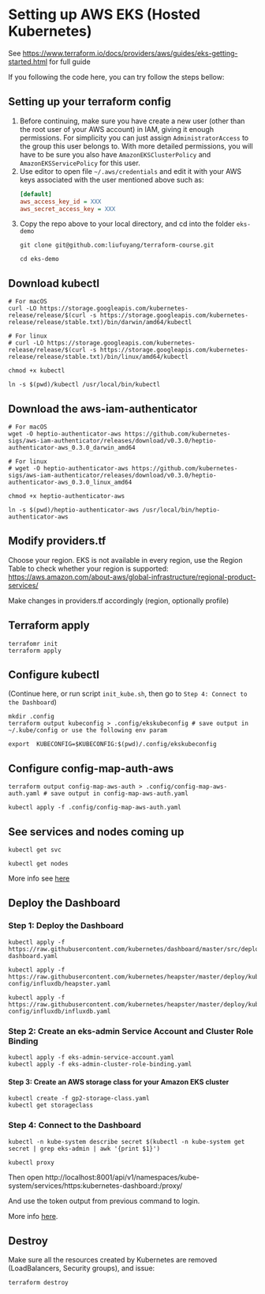 # Setting up AWS EKS (Hosted Kubernetes)

See https://www.terraform.io/docs/providers/aws/guides/eks-getting-started.html for full guide

If you following the code here, you can try follow the steps bellow:

## Setting up your terraform config

1. Before continuing, make sure you have create a new user (other than the
  root user of your AWS account) in IAM, giving it enough permissions.
  For simplicity you can just assign `AdministratorAccess` to the group this user
  belongs to. With more detailed permissions, you will have to be sure you also have
  `AmazonEKSClusterPolicy` and `AmazonEKSServicePolicy` for this user.
1. Use editor to open file `~/.aws/credentials` and edit it with your AWS keys associated with the user mentioned above such as:
    ```ini
    [default]
    aws_access_key_id = XXX
    aws_secret_access_key = XXX
    ```
1. Copy the repo above to your local directory, and cd into the folder `eks-demo`
    ```
    git clone git@github.com:liufuyang/terraform-course.git

    cd eks-demo
    ```

## Download kubectl
```
# For macOS
curl -LO https://storage.googleapis.com/kubernetes-release/release/$(curl -s https://storage.googleapis.com/kubernetes-release/release/stable.txt)/bin/darwin/amd64/kubectl

# For linux
# curl -LO https://storage.googleapis.com/kubernetes-release/release/$(curl -s https://storage.googleapis.com/kubernetes-release/release/stable.txt)/bin/linux/amd64/kubectl

chmod +x kubectl

ln -s $(pwd)/kubectl /usr/local/bin/kubectl
```

## Download the aws-iam-authenticator
```
# For macOS
wget -O heptio-authenticator-aws https://github.com/kubernetes-sigs/aws-iam-authenticator/releases/download/v0.3.0/heptio-authenticator-aws_0.3.0_darwin_amd64 

# For linux
# wget -O heptio-authenticator-aws https://github.com/kubernetes-sigs/aws-iam-authenticator/releases/download/v0.3.0/heptio-authenticator-aws_0.3.0_linux_amd64

chmod +x heptio-authenticator-aws

ln -s $(pwd)/heptio-authenticator-aws /usr/local/bin/heptio-authenticator-aws
```

## Modify providers.tf

Choose your region. EKS is not available in every region, use the Region Table to check whether your region is supported: https://aws.amazon.com/about-aws/global-infrastructure/regional-product-services/

Make changes in providers.tf accordingly (region, optionally profile)

## Terraform apply
```
terrafomr init
terraform apply
```

## Configure kubectl
(Continue here, or run script `init_kube.sh`, then go to `Step 4: Connect to the Dashboard`)
```
mkdir .config
terraform output kubeconfig > .config/ekskubeconfig # save output in ~/.kube/config or use the following env param

export  KUBECONFIG=$KUBECONFIG:$(pwd)/.config/ekskubeconfig
```

## Configure config-map-auth-aws
```
terraform output config-map-aws-auth > .config/config-map-aws-auth.yaml # save output in config-map-aws-auth.yaml

kubectl apply -f .config/config-map-aws-auth.yaml
```

## See services and nodes coming up
```
kubectl get svc

kubectl get nodes
```

More info see [here](https://docs.aws.amazon.com/eks/latest/userguide/getting-started.html)

## Deploy the Dashboard

### Step 1: Deploy the Dashboard

```
kubectl apply -f https://raw.githubusercontent.com/kubernetes/dashboard/master/src/deploy/recommended/kubernetes-dashboard.yaml

kubectl apply -f https://raw.githubusercontent.com/kubernetes/heapster/master/deploy/kube-config/influxdb/heapster.yaml

kubectl apply -f https://raw.githubusercontent.com/kubernetes/heapster/master/deploy/kube-config/influxdb/influxdb.yaml
```

### Step 2: Create an eks-admin Service Account and Cluster Role Binding

```
kubectl apply -f eks-admin-service-account.yaml
kubectl apply -f eks-admin-cluster-role-binding.yaml
```

#### Step 3: Create an AWS storage class for your Amazon EKS cluster
```
kubectl create -f gp2-storage-class.yaml
kubectl get storageclass
```

### Step 4: Connect to the Dashboard
```
kubectl -n kube-system describe secret $(kubectl -n kube-system get secret | grep eks-admin | awk '{print $1}')

kubectl proxy
```

Then open http://localhost:8001/api/v1/namespaces/kube-system/services/https:kubernetes-dashboard:/proxy/

And use the token output from previous command to login.

More info [here](https://docs.aws.amazon.com/eks/latest/userguide/dashboard-tutorial.html).


## Destroy
Make sure all the resources created by Kubernetes are removed (LoadBalancers, Security groups), and issue:
```
terraform destroy
```

